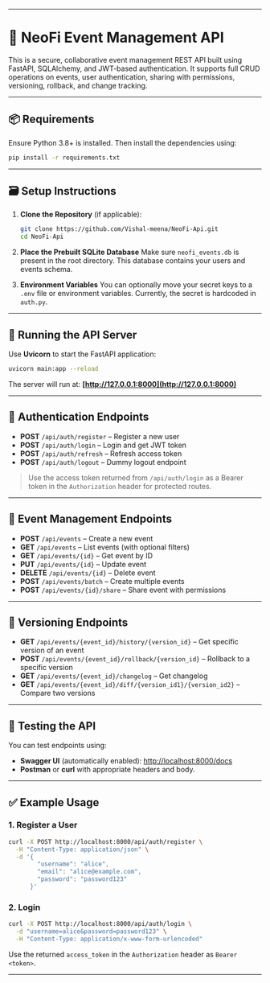 
---

# 🚀 NeoFi Event Management API

This is a secure, collaborative event management REST API built using FastAPI, SQLAlchemy, and JWT-based authentication. It supports full CRUD operations on events, user authentication, sharing with permissions, versioning, rollback, and change tracking.

---

## 📦 Requirements

Ensure Python 3.8+ is installed. Then install the dependencies using:

```bash
pip install -r requirements.txt
```

---

## 🗃️ Setup Instructions

1. **Clone the Repository** (if applicable):

   ```bash
   git clone https://github.com/Vishal-meena/NeoFi-Api.git
   cd NeoFi-Api
   ```

2. **Place the Prebuilt SQLite Database**
   Make sure `neofi_events.db` is present in the root directory. This database contains your users and events schema.

3. **Environment Variables**
   You can optionally move your secret keys to a `.env` file or environment variables. Currently, the secret is hardcoded in `auth.py`.

---

## 🚀 Running the API Server

Use **Uvicorn** to start the FastAPI application:

```bash
uvicorn main:app --reload
```

The server will run at:
**[http://127.0.0.1:8000](http://127.0.0.1:8000)**

---

## 🔐 Authentication Endpoints

* **POST** `/api/auth/register` – Register a new user
* **POST** `/api/auth/login` – Login and get JWT token
* **POST** `/api/auth/refresh` – Refresh access token
* **POST** `/api/auth/logout` – Dummy logout endpoint

> Use the access token returned from `/api/auth/login` as a Bearer token in the `Authorization` header for protected routes.

---

## 📅 Event Management Endpoints

* **POST** `/api/events` – Create a new event
* **GET** `/api/events` – List events (with optional filters)
* **GET** `/api/events/{id}` – Get event by ID
* **PUT** `/api/events/{id}` – Update event
* **DELETE** `/api/events/{id}` – Delete event
* **POST** `/api/events/batch` – Create multiple events
* **POST** `/api/events/{id}/share` – Share event with permissions

---

## 📜 Versioning Endpoints

* **GET** `/api/events/{event_id}/history/{version_id}` – Get specific version of an event
* **POST** `/api/events/{event_id}/rollback/{version_id}` – Rollback to a specific version
* **GET** `/api/events/{event_id}/changelog` – Get changelog
* **GET** `/api/events/{event_id}/diff/{version_id1}/{version_id2}` – Compare two versions

---

## 🧪 Testing the API

You can test endpoints using:

* **Swagger UI** (automatically enabled):
  [http://localhost:8000/docs](http://localhost:8000/docs)
* **Postman** or **curl** with appropriate headers and body.

---

## ✅ Example Usage

### 1. Register a User

```bash
curl -X POST http://localhost:8000/api/auth/register \
  -H "Content-Type: application/json" \
  -d '{
        "username": "alice",
        "email": "alice@example.com",
        "password": "password123"
      }'
```

### 2. Login

```bash
curl -X POST http://localhost:8000/api/auth/login \
  -d "username=alice&password=password123" \
  -H "Content-Type: application/x-www-form-urlencoded"
```

Use the returned `access_token` in the `Authorization` header as `Bearer <token>`.

---
